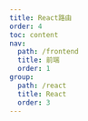 ```yaml
---
title: React路由
order: 4
toc: content
nav:
  path: /frontend
  title: 前端
  order: 1
group:
  path: /react
  title: React
  order: 3
---
```


